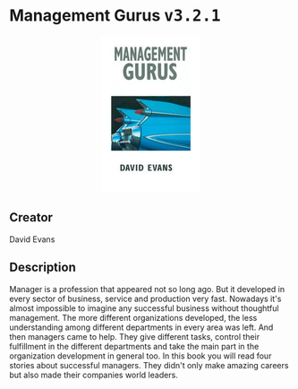 
# Management Gurus <kbd>v3.2.1</kbd>

<center>
  <img src="./cover-1024.jpg"/>
</center>

## Creator
David Evans

## Description
<p>Manager is a profession that appeared not so long ago. But it developed in every sector of business, service and production very fast. Nowadays it's almost impossible to imagine any successful business without thoughtful management. The more different organizations developed, the less understanding among different departments in every area was left. And then managers came to help. They give different tasks, control their fulfillment in the different departments and take the main part in the organization development in general too. In this book you will read four stories about successful managers. They didn't only make amazing careers but also made their companies world leaders.</p>

